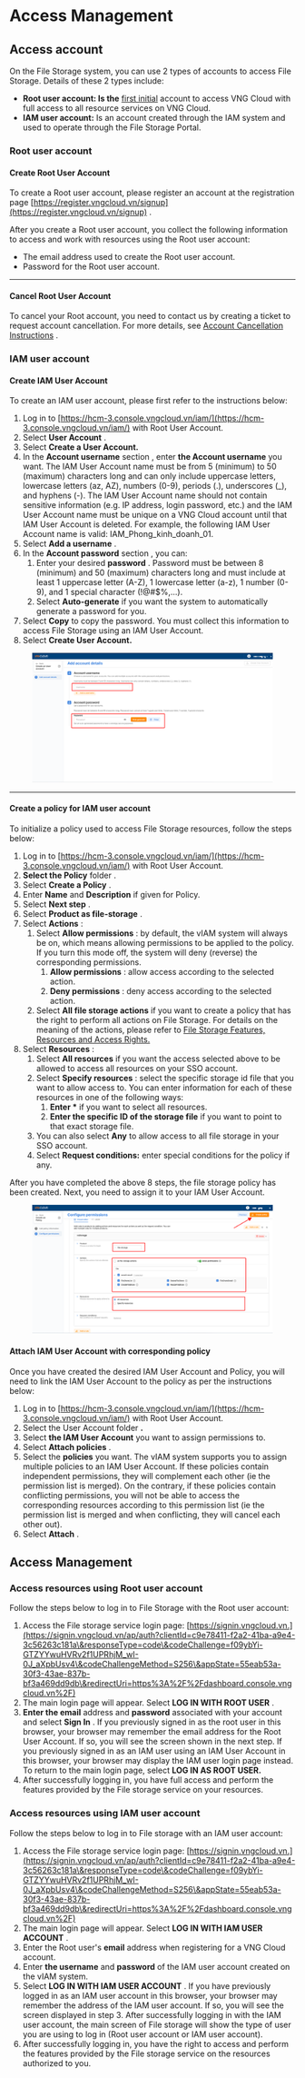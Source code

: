 # Access Management

## Access account <a href="#tai-khoan-truy-cap" id="tai-khoan-truy-cap"></a>

On the File Storage system, you can use 2 types of accounts to access File Storage. Details of these 2 types include:

* **Root user account: Is the** [first initial](https://register.vngcloud.vn/signup) account to access VNG Cloud with full access to all resource services on VNG Cloud.
* **IAM user account:** Is an account created through the IAM system and used to operate through the File Storage Portal.

### Root user account <a href="#root-user-account" id="root-user-account"></a>

#### **Create Root User Account**

To create a Root user account, please register an account at the registration page [https://register.vngcloud.vn/signup](https://register.vngcloud.vn/signup) .

After you create a Root user account, you collect the following information to access and work with resources using the Root user account:

* The email address used to create the Root user account.
* Password for the Root user account.

***

#### **Cancel Root User Account**

To cancel your Root account, you need to contact us by creating a ticket to request account cancellation. For more details, see [Account Cancellation Instructions](https://docs.vngcloud.vn/vng-cloud-document/v/vn/huong-dan-su-dung-tai-khoan/huong-dan-huy-tai-khoan) .

### IAM user account <a href="#root-user-account-1" id="root-user-account-1"></a>

#### **Create IAM User Account**

To create an IAM user account, please first refer to the instructions below:

1. Log in to [https://hcm-3.console.vngcloud.vn/iam/](https://hcm-3.console.vngcloud.vn/iam/) with Root User Account.
2. Select **User Account** .
3. Select **Create a User Account.**
4. In the **Account username** section , enter **the Account username** you want. The IAM User Account name must be from 5 (minimum) to 50 (maximum) characters long and can only include uppercase letters, lowercase letters (az, AZ), numbers (0-9), periods (.), underscores (\_), and hyphens (-). The IAM User Account name should not contain sensitive information (e.g. IP address, login password, etc.) and the IAM User Account name must be unique on a VNG Cloud account until that IAM User Account is deleted. For example, the following IAM User Account name is valid: IAM\_Phong\_kinh\_doanh\_01.
5. Select **Add a username** .
6. In the **Account password** section , you can:
   1. Enter your desired **password** . Password must be between 8 (minimum) and 50 (maximum) characters long and must include at least 1 uppercase letter (A-Z), 1 lowercase letter (a-z), 1 number (0-9), and 1 special character (!@#$%,...).
   2. Select **Auto-generate** if you want the system to automatically generate a password for you.
7. Select **Copy** to copy the password. You must collect this information to access File Storage using an IAM User Account.
8. Select **Create User Account.**

<figure><img src="../../../.gitbook/assets/image (39) (1).png" alt=""><figcaption></figcaption></figure>

***

#### **Create a policy for IAM user account**

To initialize a policy used to access File Storage resources, follow the steps below:

1. Log in to [https://hcm-3.console.vngcloud.vn/iam/](https://hcm-3.console.vngcloud.vn/iam/) with Root User Account.
2. **Select the Policy** folder .
3. Select **Create a Policy** .
4. Enter **Name** and **Description** if given for Policy.
5. Select **Next step** .
6. Select **Product as file-storage** .
7. Select **Actions** :
   1. Select **Allow permissions** : by default, the vIAM system will always be on, which means allowing permissions to be applied to the policy. If you turn this mode off, the system will deny (reverse) the corresponding permissions.
      1. **Allow permissions** : allow access according to the selected action.
      2. **Deny permissions** : deny access according to the selected action.
   2. Select **All file storage actions** if you want to create a policy that has the right to perform all actions on File Storage. For details on the meaning of the actions, please refer to [File Storage Features, Resources and Access Rights.](https://docs-vngcloud-vn.translate.goog/vng-cloud-document/vn/vstorage/filestorage/quan-ly-truy-cap/tinh-nang-tai-nguyen-file-storage-va-quyen-truy-cap)
8. Select **Resources** :
   1. Select **All resources** if you want the access selected above to be allowed to access all resources on your SSO account.
   2. Select **Specify resources** : select the specific storage id file that you want to allow access to. You can enter information for each of these resources in one of the following ways:
      1. **Enter \*** if you want to select all resources.
      2. **Enter the specific ID of the storage file** if you want to point to that exact storage file.
   3. You can also select **Any** to allow access to all file storage in your SSO account.
   4. Select **Request conditions:** enter special conditions for the policy if any.

After you have completed the above 8 steps, the file storage policy has been created. Next, you need to assign it to your IAM User Account.

<figure><img src="../../../.gitbook/assets/image (1) (1) (1).png" alt=""><figcaption></figcaption></figure>

#### **Attach IAM User Account with corresponding policy**

Once you have created the desired IAM User Account and Policy, you will need to link the IAM User Account to the policy as per the instructions below:

1. Log in to [https://hcm-3.console.vngcloud.vn/iam/](https://hcm-3.console.vngcloud.vn/iam/) with Root User Account.
2. Select the User Account folder **.**
3. Select **the IAM User Account** you want to assign permissions to.
4. Select **Attach policies** .
5. Select the **policies** you want. The vIAM system supports you to assign multiple policies to an IAM User Account. If these policies contain independent permissions, they will complement each other (ie the permission list is merged). On the contrary, if these policies contain conflicting permissions, you will not be able to access the corresponding resources according to this permission list (ie the permission list is merged and when conflicting, they will cancel each other out).
6. Select **Attach** .

## Access Management <a href="#quan-ly-truy-cap" id="quan-ly-truy-cap"></a>

### Access resources using Root user account <a href="#truy-cap-tai-nguyen-su-dung-root-user-account" id="truy-cap-tai-nguyen-su-dung-root-user-account"></a>

Follow the steps below to log in to File Storage with the Root user account:

1. Access the File storage service login page: [https://signin.vngcloud.vn.](https://signin.vngcloud.vn/ap/auth?clientId=c9e78411-f2a2-41ba-a9e4-3c56263c181a\&responseType=code\&codeChallenge=f09ybYi-GTZYYwuHVRv2f1UPRhjM_wI-0J_aXpbUsv4\&codeChallengeMethod=S256\&appState=55eab53a-30f3-43ae-837b-bf3a469dd9db\&redirectUri=https%3A%2F%2Fdashboard.console.vngcloud.vn%2F)
2. The main login page will appear. Select **LOG IN WITH ROOT USER** .
3. **Enter the email** address and **password** associated with your account and select **Sign In** . If you previously signed in as the root user in this browser, your browser may remember the email address for the Root User Account. If so, you will see the screen shown in the next step. If you previously signed in as an IAM user using an IAM User Account in this browser, your browser may display the IAM user login page instead. To return to the main login page, select **LOG IN AS ROOT USER.**
4. After successfully logging in, you have full access and perform the features provided by the File storage service on your resources.

### Access resources using IAM user account <a href="#truy-cap-tai-nguyen-su-dung-iam-user-account" id="truy-cap-tai-nguyen-su-dung-iam-user-account"></a>

Follow the steps below to log in to File storage with an IAM user account:

1. Access the File storage service login page: [https://signin.vngcloud.vn.](https://signin.vngcloud.vn/ap/auth?clientId=c9e78411-f2a2-41ba-a9e4-3c56263c181a\&responseType=code\&codeChallenge=f09ybYi-GTZYYwuHVRv2f1UPRhjM_wI-0J_aXpbUsv4\&codeChallengeMethod=S256\&appState=55eab53a-30f3-43ae-837b-bf3a469dd9db\&redirectUri=https%3A%2F%2Fdashboard.console.vngcloud.vn%2F)
2. The main login page will appear. Select **LOG IN WITH IAM USER ACCOUNT** .
3. Enter the Root user's **email** address when registering for a VNG Cloud account.
4. Enter **the username** and **password** of the IAM user account created on the vIAM system.
5. Select **LOG IN WITH IAM USER ACCOUNT** . If you have previously logged in as an IAM user account in this browser, your browser may remember the address of the IAM user account. If so, you will see the screen displayed in step 3. After successfully logging in with the IAM user account, the main screen of File storage will show the type of user you are using to log in (Root user account or IAM user account).
6. After successfully logging in, you have the right to access and perform the features provided by the File storage service on the resources authorized to you.

